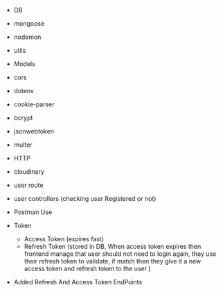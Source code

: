 - DB
- mongoose
- nodemon

- utils
- Models

- cors 
- dotenv
- cookie-parser
- bcrypt
- jsonwebtoken

- multer

- HTTP

- cloudinary 
- user route

- user controllers (checking user Registered or not)

- Postman Use

- Token
    - Access Token      (expires fast)
    - Refresh Token     (stored in DB, When access token expires then frontend manage that user should not need to login again, they use their refresh token to validate, if match then they give it  a new access token and refresh token to the user )

- Added Refresh And Access Token EndPoints